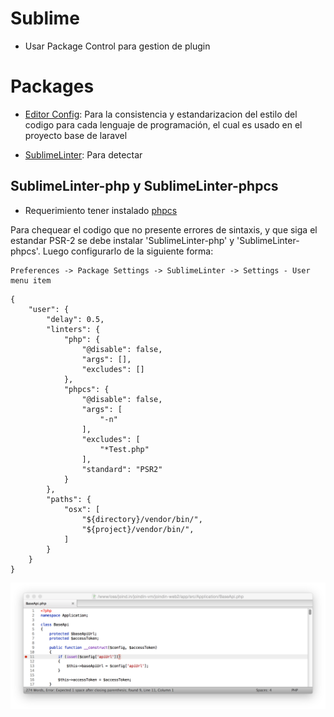 # Sublime

* Usar Package Control para gestion de plugin

# Packages

* [Editor Config](https://github.com/sindresorhus/editorconfig-sublime): Para la consistencia y estandarizacion del estilo del codigo para cada lenguaje de programación, el cual es usado en el proyecto base de laravel

* [SublimeLinter](http://www.sublimelinter.com/en/latest): Para detectar

## SublimeLinter-php y SublimeLinter-phpcs

* Requerimiento tener instalado [phpcs](https://github.com/squizlabs/PHP_CodeSniffer)

Para chequear el codigo que no presente errores de sintaxis, y que siga el estandar PSR-2 se debe instalar 'SublimeLinter-php' y 'SublimeLinter-phpcs'. Luego configurarlo de la siguiente forma:

```
Preferences -> Package Settings -> SublimeLinter -> Settings - User menu item
```

```
{
    "user": {
        "delay": 0.5,
        "linters": {
            "php": {
                "@disable": false,
                "args": [],
                "excludes": []
            },
            "phpcs": {
                "@disable": false,
                "args": [
                    "-n"
                ],
                "excludes": [
                    "*Test.php"
                ],
                "standard": "PSR2"
            }
        },
        "paths": {
            "osx": [
                "${directory}/vendor/bin/",
                "${project}/vendor/bin/",
            ]
        }
    }
}
```


<img src="/assets/sublimelinter-psr2.png"/>
